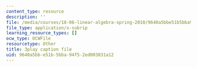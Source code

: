 ```yaml
---
content_type: resource
description: ''
file: /media/courses/18-06-linear-algebra-spring-2010/9640a5bbe51b5bba94f52ed003831a12_13r9QY6cmjc.srt
file_type: application/x-subrip
learning_resource_types: []
ocw_type: OCWFile
resourcetype: Other
title: 3play caption file
uid: 9640a5bb-e51b-5bba-94f5-2ed003831a12
---
```

